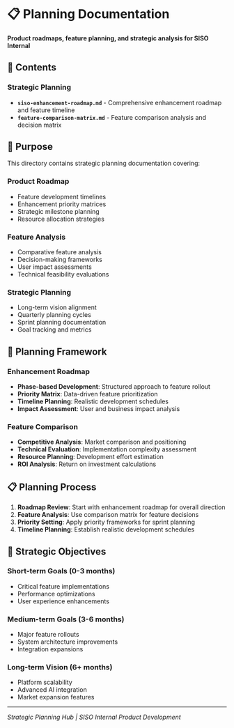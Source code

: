 # 📋 Planning Documentation

**Product roadmaps, feature planning, and strategic analysis for SISO Internal**

## 📁 Contents

### **Strategic Planning**
- **`siso-enhancement-roadmap.md`** - Comprehensive enhancement roadmap and feature timeline
- **`feature-comparison-matrix.md`** - Feature comparison analysis and decision matrix

## 🎯 Purpose

This directory contains strategic planning documentation covering:

### **Product Roadmap**
- Feature development timelines
- Enhancement priority matrices
- Strategic milestone planning
- Resource allocation strategies

### **Feature Analysis**
- Comparative feature analysis
- Decision-making frameworks
- User impact assessments
- Technical feasibility evaluations

### **Strategic Planning**
- Long-term vision alignment
- Quarterly planning cycles
- Sprint planning documentation
- Goal tracking and metrics

## 🚀 Planning Framework

### **Enhancement Roadmap**
- **Phase-based Development**: Structured approach to feature rollout
- **Priority Matrix**: Data-driven feature prioritization
- **Timeline Planning**: Realistic development schedules
- **Impact Assessment**: User and business impact analysis

### **Feature Comparison**
- **Competitive Analysis**: Market comparison and positioning
- **Technical Evaluation**: Implementation complexity assessment
- **Resource Planning**: Development effort estimation
- **ROI Analysis**: Return on investment calculations

## 📋 Planning Process

1. **Roadmap Review**: Start with enhancement roadmap for overall direction
2. **Feature Analysis**: Use comparison matrix for feature decisions
3. **Priority Setting**: Apply priority frameworks for sprint planning
4. **Timeline Planning**: Establish realistic development schedules

## 🎯 Strategic Objectives

### **Short-term Goals** (0-3 months)
- Critical feature implementations
- Performance optimizations
- User experience enhancements

### **Medium-term Goals** (3-6 months)
- Major feature rollouts
- System architecture improvements
- Integration expansions

### **Long-term Vision** (6+ months)
- Platform scalability
- Advanced AI integration
- Market expansion features

---
*Strategic Planning Hub | SISO Internal Product Development*